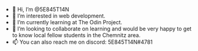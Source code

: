 - 👋 Hi, I’m @5E845T14N
- 👀 I’m interested in web development.
- 🌱 I’m currently learning at The Odin Project.
- 💞️ I’m looking to collaborate on learning and would be very happy to get to know local fellow students in the Chemnitz area.
- 📫 You can also reach me on discord: 5E845T14N#4781

<!---
5E845T14N/5E845T14N is a ✨ special ✨ repository because its `README.md` (this file) appears on your GitHub profile.
You can click the Preview link to take a look at your changes.
--->
